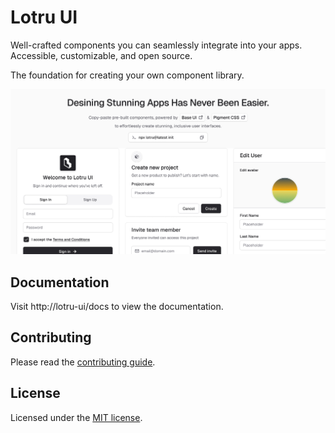 # Lotru UI

Well-crafted components you can seamlessly integrate into your apps. Accessible, customizable, and open source.

The foundation for creating your own component library.

![hero](website/public/og.jpg)

## Documentation

Visit http://lotru-ui/docs to view the documentation.

## Contributing

Please read the [contributing guide](/CONTRIBUTING.md).

## License

Licensed under the [MIT license](https://github.com/devias-io/lotru/blob/main/LICENSE.md).